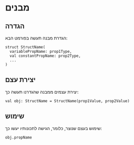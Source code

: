 # מבנים

## הגדרה
הגדרת מבנה תעשה בפורמט הבא:
```
struct StructName(
  variablePropName: prop1Type,
  val constantPropName: prop2Type,
  ...
)
```
## יצירת עצם
יצירת עצמים ממבנה שהגדרנו תעשה כך:
```
val obj: StructName = StructName(prop1Value, prop2Value)
```

## שימוש
שימוש בעצם שנוצר, כלומר, הגישה לתכונותיו יעשו כך:
```
obj.propName
```
